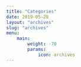 ```yaml
---
title: "Categories"
date: 2019-05-28
layout: "archives"
slug: "archives"
menu:
    main:
        weight: -70
        params: 
            icon: archives
---
```

